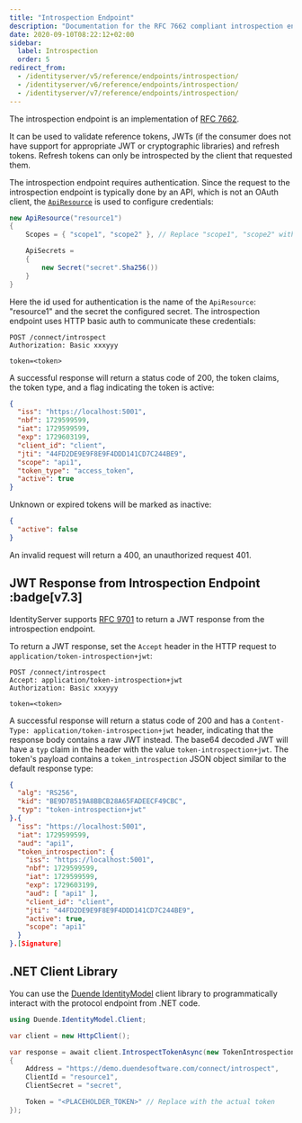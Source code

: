 ```yaml
---
title: "Introspection Endpoint"
description: "Documentation for the RFC 7662 compliant introspection endpoint used to validate reference tokens, JWTs, and refresh tokens."
date: 2020-09-10T08:22:12+02:00
sidebar:
  label: Introspection
  order: 5
redirect_from:
  - /identityserver/v5/reference/endpoints/introspection/
  - /identityserver/v6/reference/endpoints/introspection/
  - /identityserver/v7/reference/endpoints/introspection/
---
```


The introspection endpoint is an implementation of [RFC 7662](https://tools.ietf.org/html/rfc7662).

It can be used to validate reference tokens, JWTs (if the consumer does not have support for appropriate JWT or
cryptographic libraries) and refresh tokens. Refresh tokens can only be introspected by the client that requested them.

The introspection endpoint requires authentication. Since the request to the introspection endpoint is typically done by an API, which is not an OAuth client, the [`ApiResource`](/identityserver/fundamentals/resources/api-resources) is used to configure credentials:

```csharp
new ApiResource("resource1")
{
    Scopes = { "scope1", "scope2" }, // Replace "scope1", "scope2" with the actual scopes required for your API

    ApiSecrets =
    {
        new Secret("secret".Sha256())
    }
}
```
Here the id used for authentication is the name of the `ApiResource`: "resource1" and the secret the configured secret. The introspection endpoint uses HTTP basic auth to communicate these credentials:

```text
POST /connect/introspect
Authorization: Basic xxxyyy

token=<token>
```

A successful response will return a status code of 200, the token claims, the token type, and a flag indicating the token is active:

```json
{
  "iss": "https://localhost:5001",
  "nbf": 1729599599,
  "iat": 1729599599,
  "exp": 1729603199,
  "client_id": "client",
  "jti": "44FD2DE9E9F8E9F4DDD141CD7C244BE9",
  "scope": "api1",
  "token_type": "access_token",
  "active": true
}
```

Unknown or expired tokens will be marked as inactive:

```json
{
  "active": false
}
```

An invalid request will return a 400, an unauthorized request 401.

## JWT Response from Introspection Endpoint :badge[v7.3]

IdentityServer supports [RFC 9701](https://www.rfc-editor.org/rfc/rfc9701.html) to return a JWT response from the
introspection endpoint.

To return a JWT response, set the `Accept` header in the HTTP request to `application/token-introspection+jwt`:

```text
POST /connect/introspect
Accept: application/token-introspection+jwt
Authorization: Basic xxxyyy

token=<token>
```

A successful response will return a status code of 200 and has a `Content-Type: application/token-introspection+jwt` header,
indicating that the response body contains a raw JWT instead. The base64 decoded JWT will have a `typ` claim in the header with 
the value `token-introspection+jwt`. The token's payload contains a `token_introspection` JSON object similar to the default response type:  

```json
{
  "alg": "RS256",
  "kid": "BE9D78519A8BBCB28A65FADEECF49CBC",
  "typ": "token-introspection+jwt"
}.{
  "iss": "https://localhost:5001",
  "iat": 1729599599,
  "aud": "api1",
  "token_introspection": {
    "iss": "https://localhost:5001",
    "nbf": 1729599599,
    "iat": 1729599599,
    "exp": 1729603199,
    "aud": [ "api1" ],
    "client_id": "client",
    "jti": "44FD2DE9E9F8E9F4DDD141CD7C244BE9",
    "active": true,
    "scope": "api1"
  }
}.[Signature]
```

## .NET Client Library

You can use the [Duende IdentityModel](/identitymodel/index.mdx) client library to programmatically interact with
the protocol endpoint from .NET code.

```cs
using Duende.IdentityModel.Client;

var client = new HttpClient();

var response = await client.IntrospectTokenAsync(new TokenIntrospectionRequest
{
    Address = "https://demo.duendesoftware.com/connect/introspect",
    ClientId = "resource1",
    ClientSecret = "secret",

    Token = "<PLACEHOLDER_TOKEN>" // Replace with the actual token
});
```